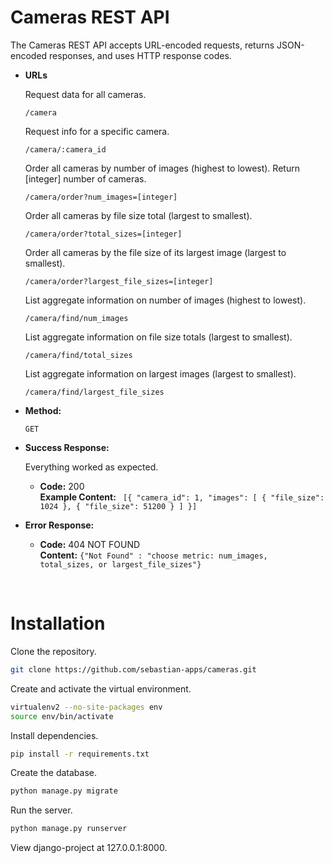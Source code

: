 # Cameras REST API

The Cameras REST API accepts URL-encoded requests, returns JSON-encoded responses, and uses HTTP response codes.


* **URLs**

  Request data for all cameras.

  `
  /camera
  ` 

  Request info for a specific camera.

  `
  /camera/:camera_id
  ` 

  Order all cameras by number of images (highest to lowest). Return [integer] number of cameras.

  `
  /camera/order?num_images=[integer]
  `

  Order all cameras by file size total (largest to smallest).

  `/camera/order?total_sizes=[integer]`

  Order all cameras by the file size of its largest image (largest to smallest).

  `/camera/order?largest_file_sizes=[integer]`

  List aggregate information on number of images (highest to lowest).

  `/camera/find/num_images`

  List aggregate information on file size totals (largest to smallest).

  `/camera/find/total_sizes`

  List aggregate information on largest images (largest to smallest).

  `/camera/find/largest_file_sizes`


* **Method:**
  
  `GET` 

  
* **Success Response:**
  
  Everything worked as expected.

  * **Code:** 200 <br />
    **Example Content:** `
    [{
        "camera_id": 1,
        "images": [
            {
                "file_size": 1024
            },
            {
                "file_size": 51200
            }
        ]
    }]`
 
* **Error Response:**
  
  * **Code:** 404 NOT FOUND<br />
    **Content:** `{"Not Found" : "choose metric: num_images, total_sizes, or largest_file_sizes"}`


<br />

# Installation

Clone the repository.

```bash
git clone https://github.com/sebastian-apps/cameras.git
```

Create and activate the virtual environment.

```bash
virtualenv2 --no-site-packages env
source env/bin/activate
```

Install dependencies.

```bash
pip install -r requirements.txt
```

Create the database.

```bash
python manage.py migrate
```

Run the server.

```bash
python manage.py runserver
```

View django-project at 127.0.0.1:8000.


